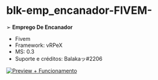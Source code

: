# blk-emp_encanador-FIVEM-

➢ **Emprego De Encanador**
- Fivem
- Framework: vRPeX
- MS: 0.3 
- Suporte e créditos: Balakaッ#2206

[![Preview + Funcionamento ](http://img.youtube.com/vi/ZHezsieV44A/0.jpg)](http://www.youtube.com/watch?v=ZHezsieV44A "Emprego De Encanador")

